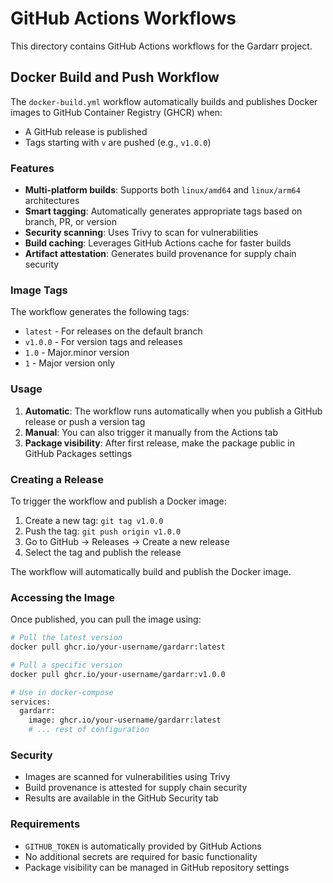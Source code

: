 # GitHub Actions Workflows

This directory contains GitHub Actions workflows for the Gardarr project.

## Docker Build and Push Workflow

The `docker-build.yml` workflow automatically builds and publishes Docker images to GitHub Container Registry (GHCR) when:

- A GitHub release is published
- Tags starting with `v` are pushed (e.g., `v1.0.0`)

### Features

- **Multi-platform builds**: Supports both `linux/amd64` and `linux/arm64` architectures
- **Smart tagging**: Automatically generates appropriate tags based on branch, PR, or version
- **Security scanning**: Uses Trivy to scan for vulnerabilities
- **Build caching**: Leverages GitHub Actions cache for faster builds
- **Artifact attestation**: Generates build provenance for supply chain security

### Image Tags

The workflow generates the following tags:

- `latest` - For releases on the default branch
- `v1.0.0` - For version tags and releases
- `1.0` - Major.minor version
- `1` - Major version only

### Usage

1. **Automatic**: The workflow runs automatically when you publish a GitHub release or push a version tag
2. **Manual**: You can also trigger it manually from the Actions tab
3. **Package visibility**: After first release, make the package public in GitHub Packages settings

### Creating a Release

To trigger the workflow and publish a Docker image:

1. Create a new tag: `git tag v1.0.0`
2. Push the tag: `git push origin v1.0.0`
3. Go to GitHub → Releases → Create a new release
4. Select the tag and publish the release

The workflow will automatically build and publish the Docker image.

### Accessing the Image

Once published, you can pull the image using:

```bash
# Pull the latest version
docker pull ghcr.io/your-username/gardarr:latest

# Pull a specific version
docker pull ghcr.io/your-username/gardarr:v1.0.0

# Use in docker-compose
services:
  gardarr:
    image: ghcr.io/your-username/gardarr:latest
    # ... rest of configuration
```

### Security

- Images are scanned for vulnerabilities using Trivy
- Build provenance is attested for supply chain security
- Results are available in the GitHub Security tab

### Requirements

- `GITHUB_TOKEN` is automatically provided by GitHub Actions
- No additional secrets are required for basic functionality
- Package visibility can be managed in GitHub repository settings
